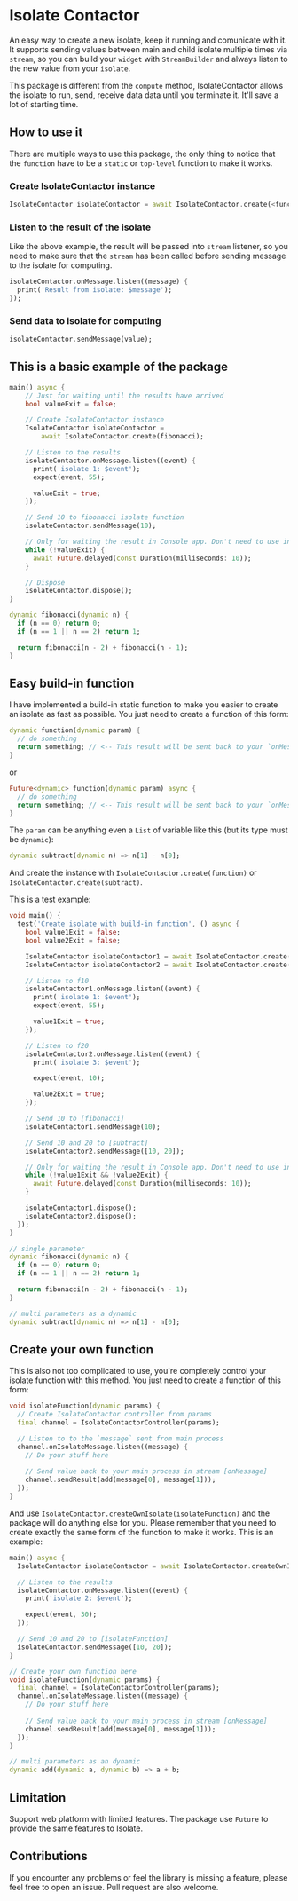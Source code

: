 # Isolate Contactor

An easy way to create a new isolate, keep it running and comunicate with it. It supports sending values between main and child isolate multiple times via `stream`, so you can build your `widget` with `StreamBuilder` and always listen to the new value from your `isolate`.

This package is different from the `compute` method, IsolateContactor allows the isolate to run, send, receive data data until you terminate it. It'll  save a lot of starting time.

## How to use it

There are multiple ways to use this package, the only thing to notice that the `function` have to be a `static` or `top-level` function to make it works.

### Create IsolateContactor instance

``` dart
IsolateContactor isolateContactor = await IsolateContactor.create(<function>);
```

### Listen to the result of the isolate

Like the above example, the result will be passed into `stream` listener, so you need to make sure that the `stream` has been called before sending message to the isolate for computing.

``` dart
isolateContactor.onMessage.listen((message) {
  print('Result from isolate: $message');
});
```

### Send data to isolate for computing

``` dart
isolateContactor.sendMessage(value);
```

## This is a basic example of the package

``` dart
main() async {
    // Just for waiting until the results have arrived
    bool valueExit = false;

    // Create IsolateContactor instance
    IsolateContactor isolateContactor =
        await IsolateContactor.create(fibonacci);

    // Listen to the results
    isolateContactor.onMessage.listen((event) {
      print('isolate 1: $event');
      expect(event, 55);

      valueExit = true;
    });

    // Send 10 to fibonacci isolate function
    isolateContactor.sendMessage(10);

    // Only for waiting the result in Console app. Don't need to use in your real app
    while (!valueExit) {
      await Future.delayed(const Duration(milliseconds: 10));
    }

    // Dispose
    isolateContactor.dispose();
}

dynamic fibonacci(dynamic n) {
  if (n == 0) return 0;
  if (n == 1 || n == 2) return 1;

  return fibonacci(n - 2) + fibonacci(n - 1);
}
```

## Easy build-in function

I have implemented a build-in static function to make you easier to create an isolate as fast as possible.
You just need to create a function of this form:

``` dart
dynamic function(dynamic param) {
  // do something
  return something; // <-- This result will be sent back to your `onMessage` in main isolate.
}
```

or

``` dart
Future<dynamic> function(dynamic param) async {
  // do something
  return something; // <-- This result will be sent back to your `onMessage` in main isolate.
}
```

The `param` can be anything even a `List` of variable like this (but its type must be `dynamic`):

``` dart
dynamic subtract(dynamic n) => n[1] - n[0];
```

And create the instance with `IsolateContactor.create(function)` or `IsolateContactor.create(subtract)`.

This is a test example:

``` dart
void main() {
  test('Create isolate with build-in function', () async {
    bool value1Exit = false;
    bool value2Exit = false;

    IsolateContactor isolateContactor1 = await IsolateContactor.create(fibonacci);
    IsolateContactor isolateContactor2 = await IsolateContactor.create(subtract);

    // Listen to f10
    isolateContactor1.onMessage.listen((event) {
      print('isolate 1: $event');
      expect(event, 55);

      value1Exit = true;
    });

    // Listen to f20
    isolateContactor2.onMessage.listen((event) {
      print('isolate 3: $event');

      expect(event, 10);

      value2Exit = true;
    });

    // Send 10 to [fibonacci]
    isolateContactor1.sendMessage(10);

    // Send 10 and 20 to [subtract]
    isolateContactor2.sendMessage([10, 20]);

    // Only for waiting the result in Console app. Don't need to use in your real app
    while (!value1Exit && !value2Exit) {
      await Future.delayed(const Duration(milliseconds: 10));
    }

    isolateContactor1.dispose();
    isolateContactor2.dispose();
  });
}

// single parameter
dynamic fibonacci(dynamic n) {
  if (n == 0) return 0;
  if (n == 1 || n == 2) return 1;

  return fibonacci(n - 2) + fibonacci(n - 1);
}

// multi parameters as a dynamic
dynamic subtract(dynamic n) => n[1] - n[0];
```

## Create your own function

This is also not too complicated to use, you're completely control your isolate function with this method.
You just need to create a function of this form:

``` dart
void isolateFunction(dynamic params) {
  // Create IsolateContactor controller from params
  final channel = IsolateContactorController(params);

  // Listen to to the `message` sent from main process
  channel.onIsolateMessage.listen((message) {
    // Do your stuff here
    
    // Send value back to your main process in stream [onMessage]
    channel.sendResult(add(message[0], message[1]));
  });
}
```

And use `IsolateContactor.createOwnIsolate(isolateFunction)` and the package will do anything else for you. Please remember that you need to create exactly the same form of the function to make it works.
This is an example:

``` dart
main() async {
  IsolateContactor isolateContactor = await IsolateContactor.createOwnIsolate(isolateFunction);

  // Listen to the results
  isolateContactor.onMessage.listen((event) {
    print('isolate 2: $event');

    expect(event, 30);
  });

  // Send 10 and 20 to [isolateFunction]
  isolateContactor.sendMessage([10, 20]);
}

// Create your own function here
void isolateFunction(dynamic params) {
  final channel = IsolateContactorController(params);
  channel.onIsolateMessage.listen((message) {
    // Do your stuff here
    
    // Send value back to your main process in stream [onMessage]
    channel.sendResult(add(message[0], message[1]));
  });
}

// multi parameters as an dynamic
dynamic add(dynamic a, dynamic b) => a + b;
```

## Limitation

Support web platform with limited features. The package use `Future` to provide the same features to Isolate.

## Contributions

If you encounter any problems or feel the library is missing a feature, please feel free to open an issue. Pull request are also welcome.
